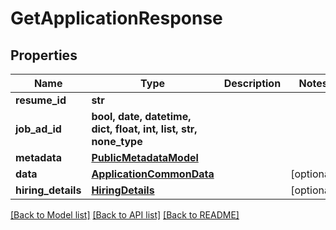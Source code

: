# GetApplicationResponse


## Properties
Name | Type | Description | Notes
------------ | ------------- | ------------- | -------------
**resume_id** | **str** |  | 
**job_ad_id** | **bool, date, datetime, dict, float, int, list, str, none_type** |  | 
**metadata** | [**PublicMetadataModel**](PublicMetadataModel.md) |  | 
**data** | [**ApplicationCommonData**](ApplicationCommonData.md) |  | [optional] 
**hiring_details** | [**HiringDetails**](HiringDetails.md) |  | [optional] 

[[Back to Model list]](../README.md#documentation-for-models) [[Back to API list]](../README.md#documentation-for-api-endpoints) [[Back to README]](../README.md)


